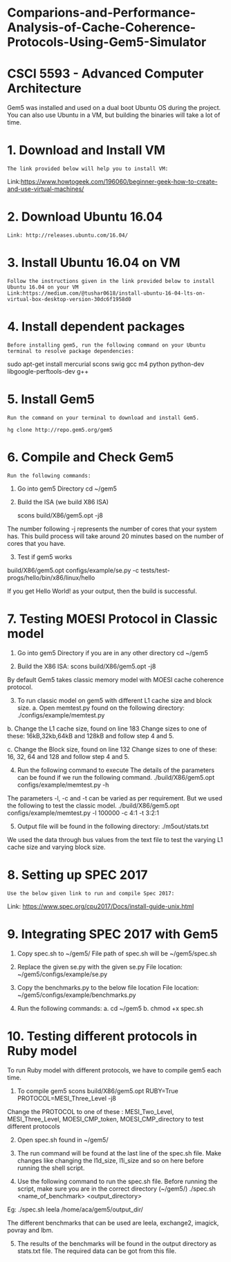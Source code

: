 # Comparions-and-Performance-Analysis-of-Cache-Coherence-Protocols-Using-Gem5-Simulator
# CSCI 5593 - Advanced Computer Architecture

Gem5 was installed and used on a dual boot Ubuntu OS during the project. You can also use Ubuntu in a VM, but building the binaries will take a lot of time.

# 1. Download and Install VM
	The link provided below will help you to install VM:

Link:https://www.howtogeek.com/196060/beginner-geek-how-to-create-and-use-virtual-machines/

# 2. Download Ubuntu 16.04
	Link: http://releases.ubuntu.com/16.04/

# 3. Install Ubuntu 16.04 on VM
	Follow the instructions given in the link provided below to install Ubuntu 16.04 on your VM
	Link:https://medium.com/@tushar0618/install-ubuntu-16-04-lts-on-virtual-box-desktop-version-30dc6f1958d0

# 4. Install dependent packages
	Before installing gem5, run the following command on your Ubuntu terminal to resolve package dependencies:

sudo apt-get install mercurial scons swig gcc m4 python python-dev libgoogle-perftools-dev g++

# 5. Install Gem5
	Run the command on your terminal to download and install Gem5.

	hg clone http://repo.gem5.org/gem5

# 6. Compile and Check Gem5
	Run the following commands:
1.	Go into gem5 Directory
	cd ~/gem5

2.	Build the ISA (we build X86 ISA)

	scons build/X86/gem5.opt -j8

The number following -j represents the number of cores
that your system has. This build process will take around 20 minutes based on the number of cores that you have.

3.	Test if gem5 works

build/X86/gem5.opt configs/example/se.py -c tests/test-progs/hello/bin/x86/linux/hello

If you get Hello World! as your output, then the build is successful.

# 7. Testing MOESI Protocol in Classic model
1.	Go into gem5 Directory if you are in any other directory
	cd ~/gem5

2.	Build the X86 ISA:
scons build/X86/gem5.opt -j8

By default Gem5 takes classic memory model with MOESI cache coherence protocol.

3.	To run classic model on gem5 with different L1 cache size and block size.
a.	Open memtest.py found on the following directory: 
./configs/example/memtest.py

b.	Change the L1 cache size, found on line 183
	Change sizes to one of these: 16kB,32kb,64kB and 128kB and follow step 4 and 5.

c.	Change the Block size, found on line 132
	Change sizes to one of these: 16, 32, 64 and 128 and follow step 4 and 5.

4.	Run the following command to execute
	The details of the parameters can be found if we run the following command.
	./build/X86/gem5.opt configs/example/memtest.py -h

The parameters -l, -c and -t can be varied as per requirement. But we used the following to test the classic model. 
 ./build/X86/gem5.opt configs/example/memtest.py -l 100000 -c 4:1 -t 3:2:1

5.	Output file will be found in the following directory:
./m5out/stats.txt

We used the data through bus values from the text file to 
test the varying L1 cache size and varying block size.

# 8. Setting up SPEC 2017
	Use the below given link to run and compile Spec 2017:
Link: https://www.spec.org/cpu2017/Docs/install-guide-unix.html

# 9. Integrating SPEC 2017 with Gem5
1.	Copy spec.sh  to ~/gem5/
	File path of spec.sh will be ~/gem5/spec.sh

2.	Replace the given se.py with the given se.py
	File location: ~/gem5/configs/example/se.py

3.	Copy the benchmarks.py to the below file location
File location: ~/gem5/configs/example/benchmarks.py

4.	Run the following commands:
a.	cd ~/gem5
b.	chmod +x spec.sh
	
# 10. Testing different protocols in Ruby model
To run Ruby model with different protocols, we have to compile gem5 each time.
1.	To compile gem5
scons build/X86/gem5.opt RUBY=True	PROTOCOL=MESI_Three_Level -j8

Change the PROTOCOL to one of these : MESI_Two_Level, MESI_Three_Level, MOESI_CMP_token, MOESI_CMP_directory to test different protocols

2.	Open spec.sh found in ~/gem5/

3.	The run command will be found at the last line of the spec.sh file. Make changes like changing the l1d_size, l1i_size and so on here before running the shell script.

4.	Use the following command to run the spec.sh  file. Before running the script, make sure you are in the correct directory (~/gem5/)
	./spec.sh <name_of_benchmark> <output_directory>

Eg: ./spec.sh leela /home/aca/gem5/output_dir/

The different benchmarks that can be used are leela, exchange2, imagick, povray and lbm.

5.	The results of the benchmarks will be found in the output directory as stats.txt file. The required data can be got from this file.
	
